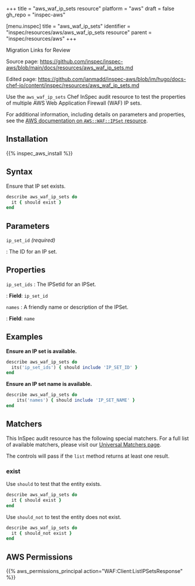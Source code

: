 +++
title = "aws_waf_ip_sets resource"
platform = "aws"
draft = false
gh_repo = "inspec-aws"

[menu.inspec]
title = "aws_waf_ip_sets"
identifier = "inspec/resources/aws/aws_waf_ip_sets resource"
parent = "inspec/resources/aws"
+++

<div class="admonition-note">
<p class="admonition-note-title">Migration Links for Review</p>
<div class="admonition-note-text">
<p>Source page: <a href="https://github.com/inspec/inspec-aws/blob/main/docs/resources/aws_waf_ip_sets.md">https://github.com/inspec/inspec-aws/blob/main/docs/resources/aws_waf_ip_sets.md</a></p>
<p>Edited page: <a href="https://github.com/ianmadd/inspec-aws/blob/im/hugo/docs-chef-io/content/inspec/resources/aws_waf_ip_sets.md">https://github.com/ianmadd/inspec-aws/blob/im/hugo/docs-chef-io/content/inspec/resources/aws_waf_ip_sets.md</a></p>
</div>
</div>


Use the `aws_waf_ip_sets` Chef InSpec audit resource to test the properties of multiple AWS Web Application Firewall (WAF) IP sets.

For additional information, including details on parameters and properties, see the [AWS documentation on `AWS::WAF::IPSet` resource](https://docs.aws.amazon.com/AWSCloudFormation/latest/UserGuide/aws-resource-waf-ipset.html).

## Installation

{{% inspec_aws_install %}}

## Syntax

Ensure that IP set exists.

```ruby
describe aws_waf_ip_sets do
  it { should exist }
end
```

## Parameters

`ip_set_id` _(required)_

: The ID for an IP set.

## Properties

`ip_set_ids`
: The IPSetId for an IPSet.

: **Field**: `ip_set_id`

`names`
: A friendly name or description of the IPSet.

: **Field**: `name`

## Examples

**Ensure an IP set is available.**

```ruby
describe aws_waf_ip_sets do
  its('ip_set_ids') { should include 'IP_SET_ID' }
end
```

**Ensure an IP set name is available.**

```ruby
describe aws_waf_ip_sets do
    its('names') { should include 'IP_SET_NAME' }
end
```

## Matchers

This InSpec audit resource has the following special matchers. For a full list of available matchers, please visit our [Universal Matchers page](https://www.inspec.io/docs/reference/matchers/).

The controls will pass if the `list` method returns at least one result.

### exist

Use `should` to test that the entity exists.

```ruby
describe aws_waf_ip_sets do
  it { should exist }
end
```

Use `should_not` to test the entity does not exist.

```ruby
describe aws_waf_ip_sets do
  it { should_not exist }
end
```

## AWS Permissions

{{% aws_permissions_principal action="WAF:Client:ListIPSetsResponse" %}}
